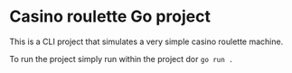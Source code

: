 # Casino roulette Go project

This is a CLI project that simulates a very simple casino roulette machine.

To run the project simply run within the project dor `go run .`